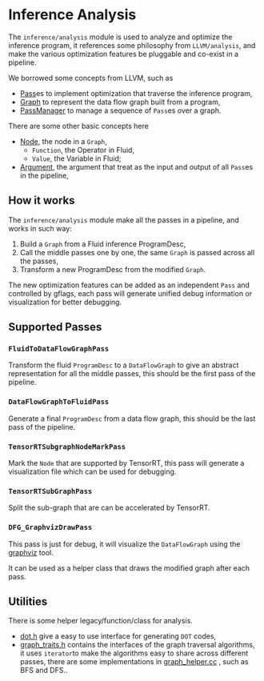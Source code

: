 # Inference Analysis

The `inference/analysis` module is used to analyze and optimize the inference program,
it references some philosophy from `LLVM/analysis`,
and make the various optimization features be pluggable and co-exist in a pipeline.

We borrowed some concepts from LLVM, such as

- [Pass](../../framework/ir/pass.h)es to implement optimization that traverse the inference program,
- [Graph](../../framework/ir/graph.h) to represent the data flow graph built from a program,
- [PassManager](./ir_pass_manager.h) to manage a sequence of `Pass`es over a graph.

There are some other basic concepts here

- [Node](../../framework/ir/node.h), the node in a `Graph`,
  - `Function`, the Operator in Fluid,
  - `Value`, the Variable in Fluid;
- [Argument](./argument.h), the argument that treat as the input and output of all `Pass`es in the pipeline,

## How it works

The `inference/analysis` module make all the passes in a pipeline, and works in such way:

1. Build a `Graph` from a Fluid inference ProgramDesc,
2. Call the middle passes one by one, the same `Graph` is passed across all the passes,
3. Transform a new ProgramDesc from the modified `Graph`.

The new optimization features can be added as an independent `Pass` and controlled by gflags,
each pass will generate unified debug information or visualization for better debugging.

## Supported Passes

### `FluidToDataFlowGraphPass`
Transform the fluid `ProgramDesc` to a `DataFlowGraph` to give an abstract representation for all the middle passes,
this should be the first pass of the pipeline.

### `DataFlowGraphToFluidPass`
Generate a final `ProgramDesc` from a data flow graph, this should be the last pass of the pipeline.

### `TensorRTSubgraphNodeMarkPass`
Mark the `Node` that are supported by TensorRT,
this pass will generate a visualization file which can be used for debugging.

### `TensorRTSubGraphPass`
Split the sub-graph that are can be accelerated by TensorRT.

### `DFG_GraphvizDrawPass`
This pass is just for debug, it will visualize the `DataFlowGraph` using the [graphviz](http://www.graphviz.org) tool.

It can be used as a helper class that draws the modified graph after each pass.

## Utilities

There is some helper legacy/function/class for analysis.

- [dot.h](./dot.h) give a easy to use interface for generating `DOT` codes,
- [graph_traits.h](../../framework/ir/graph_traits.h) contains the interfaces of the graph traversal algorithms, it uses `iterator`to make the algorithms easy to share across different passes,
there are some implementations in  [graph_helper.cc](../../framework/ir/graph_helper.cc) , such as BFS and DFS..
